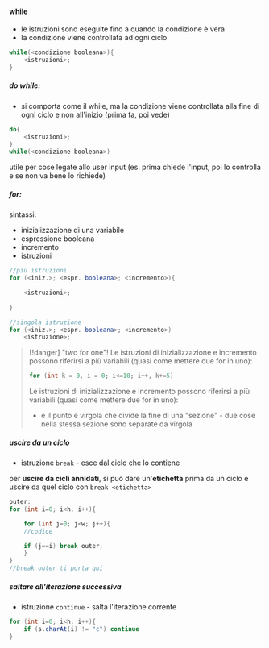 #### while
- le istruzioni sono eseguite fino a quando la condizione è vera
- la condizione viene controllata ad ogni ciclo
```java
while(<condizione booleana>){
	<istruzioni>;
}
```

##### do while:
- si comporta come il while, ma la condizione viene controllata alla fine di ogni ciclo e non all'inizio (prima fa, poi vede)

```java
do{
	<istruzioni>;
}
while(<condizione booleana>)
```

utile per cose legate allo user input (es. prima chiede l'input, poi lo controlla e se non va bene lo richiede)

##### for:
sintassi:
- inizializzazione di una variabile
- espressione booleana
- incremento
- istruzioni
```java
//più istruzioni
for (<iniz.>; <espr. booleana>; <incremento>){

	<istruzioni>;
	
}
```
 
```java
//singola istruzione
for (<iniz.>; <espr. booleana>; <incremento>)
	<istruzione>;
```

>[!danger] "two for one"!
>Le istruzioni di inizializzazione e incremento possono riferirsi a più variabili (quasi come mettere due for in uno):
>```java
>for (int k = 0, i = 0; i<=10; i++, k+=5)
>```
>Le istruzioni di inizializzazione e incremento possono riferirsi a più variabili (quasi come mettere due for in uno):
>
> - è il punto e virgola che divide la fine di una "sezione" - due cose nella stessa sezione sono separate da virgola

##### uscire da un ciclo
- istruzione `break` - esce dal ciclo che lo contiene

per **uscire da cicli annidati**, si può dare un'**etichetta** prima da un ciclo e uscire da quel ciclo con `break <etichetta>`
```java
outer:
for (int i=0; i<h; i++){

	for (int j=0; j<w; j++){
	//codice

	if (j==i) break outer;
	}
}
//break outer ti porta qui
```

##### saltare all'iterazione successiva
- istruzione `continue` - salta l'iterazione corrente
```java
for (int i=0; i<h; i++){
	if (s.charAt(i) != "c") continue
}
```



